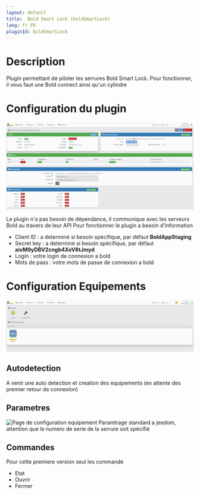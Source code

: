 ```yaml
---
layout: default
title:  Bold Smart Lock (boldSmartLock)
lang: fr_FR
pluginId: boldSmartLock
---
```

# Description

Plugin permettant de piloter les serrures Bold Smart Lock.
Pour fonctionner, il vous faut une Bold connect ainsi qu'un cylindre

# Configuration du plugin

![Page de configuration du plugin ](../images/boldSmartLock_screenshot_Configuration.jpg)

Le plugin n'a pas besoin de dépendance, il communique avec les serveurs Bold au travers de leur API
Pour fonctionner le plugin a besoin d'information 
* Client ID : a determiné si besoin spécifique,  par défaut **BoldAppStaging**
* Secret key  : a determiné si besoin spécifique,  par défaut **aivM9yDBV2cngb4XeV8tJmyd**
* Login : votre login de connexion a bold
* Mots de pass : votre mots de passe de connexion a bold

# Configuration Equipements

![Page de configuration des equipements](../images/boldSmartLock_screenshot_Equipements.jpg)

## Autodetection
A venir une auto detection et creation des equipements (en attente des premier retour de connexion)

## Parametres
![Page de configuration equipement](../images/boldSmartLock_screenshot_Equipement.jpg)
Paramtrage standard a jeedom, attention que le numero de serie de la serrure soit spécifié

## Commandes

Pour cette premiere version seul les commande
* Etat
* Ouvrir
* Fermer
